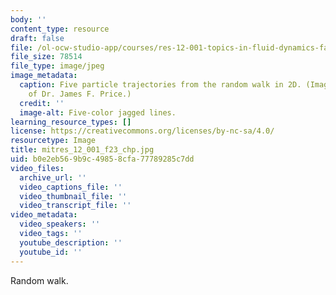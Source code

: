 ```yaml
---
body: ''
content_type: resource
draft: false
file: /ol-ocw-studio-app/courses/res-12-001-topics-in-fluid-dynamics-fall-2023/mitres_12_001_f23_chp.jpg
file_size: 78514
file_type: image/jpeg
image_metadata:
  caption: Five particle trajectories from the random walk in 2D. (Image courtesy
    of Dr. James F. Price.)
  credit: ''
  image-alt: Five-color jagged lines.
learning_resource_types: []
license: https://creativecommons.org/licenses/by-nc-sa/4.0/
resourcetype: Image
title: mitres_12_001_f23_chp.jpg
uid: b0e2eb56-9b9c-4985-8cfa-77789285c7dd
video_files:
  archive_url: ''
  video_captions_file: ''
  video_thumbnail_file: ''
  video_transcript_file: ''
video_metadata:
  video_speakers: ''
  video_tags: ''
  youtube_description: ''
  youtube_id: ''
---
```

Random walk.